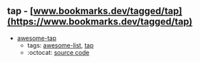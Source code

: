 tap - [www.bookmarks.dev/tagged/tap](https://www.bookmarks.dev/tagged/tap)
---
* [awesome-tap](https://github.com/sindresorhus/awesome-tap#readme)
    * tags: [awesome-list](../tagged/awesome-list.md), [tap](../tagged/tap.md)
    * :octocat: [source code](https://github.com/sindresorhus/awesome-tap#readme)
